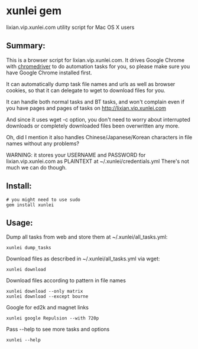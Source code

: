 xunlei gem
===========

lixian.vip.xunlei.com utility script for Mac OS X users

Summary:
-----------

This is a browser script for lixian.vip.xunlei.com.
It drives Google Chrome with [chromedriver](http://code.google.com/p/selenium/wiki/ChromeDriver) to do automation tasks for you,
so please make sure you have Google Chrome installed first.

It can automatically dump task file names and urls as well as browser cookies,
so that it can delegate to wget to download files for you.

It can handle both normal tasks and BT tasks, and won't complain even if you
have pages and pages of tasks on http://lixian.vip.xunlei.com

And since it uses wget -c option,
you don't need to worry about interrupted downloads
or completely downloaded files been overwritten any more.

Oh, did I mention it also handles Chinese/Japanese/Korean characters
in file names without any problems?

WARNING:
it stores your USERNAME and PASSWORD for
lixian.vip.xunlei.com as PLAINTEXT at ~/.xunlei/credentials.yml
There's not much we can do though.

Install:
-----------

    # you might need to use sudo
    gem install xunlei

Usage:
-----------

Dump all tasks from web and store them at ~/.xunlei/all_tasks.yml:

    xunlei dump_tasks

Download files as described in ~/.xunlei/all_tasks.yml via wget:

    xunlei download

Download files according to pattern in file names

    xunlei download --only matrix
    xunlei download --except bourne
    
Google for ed2k and magnet links

    xunlei google Repulsion --with 720p

Pass --help to see more tasks and options

    xunlei --help
